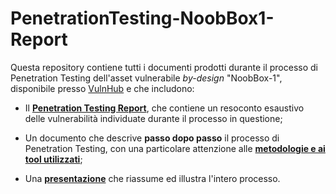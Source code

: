 # PenetrationTesting-NoobBox1-Report
 
Questa repository contiene tutti i documenti prodotti durante il processo di Penetration Testing dell'asset vulnerabile *by-design* "NoobBox-1", disponibile presso [VulnHub](https://www.vulnhub.com/entry/noobbox-1,664/) e che includono:

- Il [**Penetration Testing Report**](Deliverables/PenetrationTestingReport.pdf), che contiene un resoconto esaustivo delle vulnerabilità individuate durante il processo in questione;

- Un documento che descrive **passo dopo passo** il processo di Penetration Testing, con una particolare attenzione  alle [**metodologie e ai tool utilizzati**](Deliverables/MetodologieUtilizzate.pdf);

- Una [**presentazione**](Deliverables/Presentazione%20PTEH%20-%20Hermann%20Senatore.pdf) che riassume ed illustra l'intero processo.
